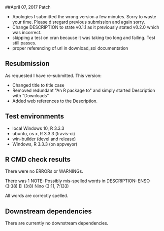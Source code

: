 ##April 07, 2017 Patch
* Apologies I submitted the wrong version a few minutes. Sorry to waste your time. Please disregard previous submission and again sorry.
* Change DESCRIPTION to state v0.1.1 as it previously stated v0.2.0 which was incorrect. 
* skipping a test on cran because it was taking too long and failing. Test still passes.
* proper referencing of url in download_soi documentation 

## Resubmission
As requested I have re-submitted. This version:

* Changed title to title case
* Removed redundant "An R package to" and simply started Description with "Downloads"
* Added web references to the Description.

## Test environments

* local Windows 10, R 3.3.3
* ubuntu, os x, R 3.3.3 (travis-ci)
* win-builder (devel and release)
* Windows, R 3.3.3 (on appveyor)

## R CMD check results

There were no ERRORs or WARNINGs.

There was 1 NOTE:
Possibly mis-spelled words in DESCRIPTION:
  ENSO (3:38)
  El (3:8)
  Nino (3:11, 7:133)
  
All words are correctly spelled. 

## Downstream dependencies

There are currently no downstream dependencies.